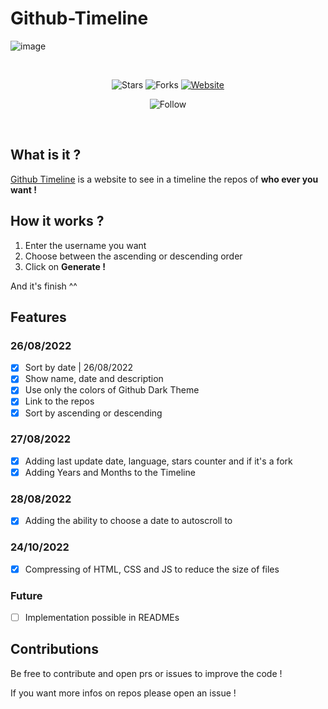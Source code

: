 # Github-Timeline
![image](https://user-images.githubusercontent.com/55351251/187036070-86454833-9bf0-406c-865a-243cb7b8fcc5.png)

<br>
<span align="center">
  
![Stars](https://img.shields.io/github/stars/Semanteo/Github-Timeline.svg)
![Forks](https://img.shields.io/github/forks/Semanteo/Github-Timeline.svg)
[![Website](https://img.shields.io/website-up-down-green-red/https/semanteo.is-a.dev/Github-Timeline.svg)](https://semanteo.is-a.dev/Github-Timeline)
  
![Follow](https://img.shields.io/github/followers/Semanteo.svg?style=social&label=Follow&maxAge=2592000)
  
</span>
<br>

## What is it ?

[Github Timeline](https://semanteo.is-a.dev/Github-Timeline/) is a website to see in a timeline the repos of **who ever you want !**

## How it works ?

1. Enter the username you want
2. Choose between the ascending or descending order
3. Click on **Generate !**

And it's finish ^^ 

## Features
### 26/08/2022
- [x] Sort by date | 26/08/2022
- [x] Show name, date and description
- [x] Use only the colors of Github Dark Theme
- [x] Link to the repos
- [x] Sort by ascending or descending

### 27/08/2022
- [x] Adding last update date, language, stars counter and if it's a fork
- [x] Adding Years and Months to the Timeline

### 28/08/2022
- [x] Adding the ability to choose a date to autoscroll to

### 24/10/2022
- [x] Compressing of HTML, CSS and JS to reduce the size of files

### Future
- [ ] Implementation possible in READMEs

## Contributions

Be free to contribute and open prs or issues to improve the code !

If you want more infos on repos please open an issue !
